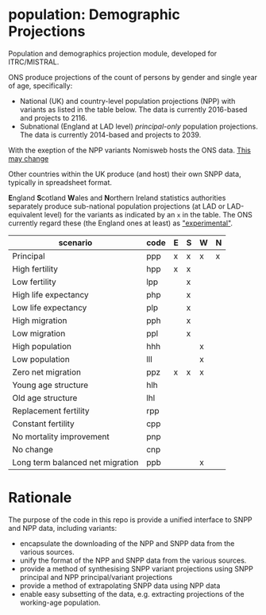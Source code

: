 # population: Demographic Projections

Population and demographics projection module, developed for ITRC/MISTRAL.

ONS produce projections of the count of persons by gender and single year of age, specifically:
 - National (UK) and country-level population projections (NPP) with variants as listed in the table below. The data is currently 2016-based and projects to 2116.
 - Subnational (England at LAD level) *principal-only* population projections. The data is currently 2014-based and projects to 2039.
 
With the exeption of the NPP variants Nomisweb hosts the ONS data. [This may change](https://www.nomisweb.co.uk/forum/posts.aspx?tID=565&fID=2)

Other countries within the UK produce (and host) their own SNPP data, typically in spreadsheet format. 

 
**E**ngland **S**cotland **W**ales and **N**orthern Ireland statistics authorities
separately produce sub-national population projections (at LAD or LAD-equivalent
level) for the variants as indicated by an `x` in the table. The ONS currently regard these (the England ones at least) as ["experimental"](https://www.ons.gov.uk/peoplepopulationandcommunity/populationandmigration/populationprojections/articles/subnationalpopulationprojectionsresearchreportonvariantprojections/2014basedprojections).


scenario                         | code | E | S | W | N |
---------------------------------|------|---|---|---|---|
Principal                        | ppp  | x | x | x | x |
High fertility                   | hpp  | x | x |   |   |
Low fertility                    | lpp  |   | x |   |   |
High life expectancy             | php  |   | x |   |   |
Low life expectancy              | plp  |   | x |   |   |
High migration                   | pph  |   | x |   |   |
Low migration                    | ppl  |   | x |   |   |
High population                  | hhh  |   |   | x |   |
Low population                   | lll  |   |   | x |   |
Zero net migration               | ppz  | x | x | x |   |
Young age structure              | hlh  |   |   |   |   |
Old age structure                | lhl  |   |   |   |   |
Replacement fertility            | rpp  |   |   |   |   |
Constant fertility               | cpp  |   |   |   |   |
No mortality improvement         | pnp  |   |   |   |   |
No change                        | cnp  |   |   |   |   |
Long term balanced net migration | ppb  |   |   | x |   |

# Rationale

The purpose of the code in this repo is provide a unified interface to SNPP and NPP data, including variants:
- encapsulate the downloading of the NPP and SNPP data from the various sources.
- unify the format of the NPP and SNPP data from the various sources.
- provide a method of synthesising SNPP variant projections using SNPP principal and NPP principal/variant projections
- provide a method of extrapolating SNPP data using NPP data
- enable easy subsetting of the data, e.g. extracting projections of the working-age population.

